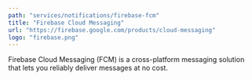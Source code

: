 ```yaml
---
path: "services/notifications/firebase-fcm"
title: "Firebase Cloud Messaging"
url: "https://firebase.google.com/products/cloud-messaging"
logo: "firebase.png"
---
```


Firebase Cloud Messaging (FCM) is a cross-platform messaging solution that lets you reliably deliver messages at no cost.
